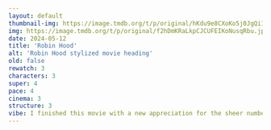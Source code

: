 ```yaml
---
layout: default
thumbnail-img: https://image.tmdb.org/t/p/original/hKdu9e8CXoKo5j0JgQi18LDvSOC.png
img: https://image.tmdb.org/t/p/original/f2hDmKRaLkpCJCUFEIKoNusqRbu.jpg
date: 2024-05-12
title: 'Robin Hood'
alt: 'Robin Hood stylized movie heading'
old: false
rewatch: 3
characters: 3
super: 4
pace: 4
cinema: 3
structure: 3
vibe: I finished this movie with a new appreciation for the sheer number of snake puns
---
```

